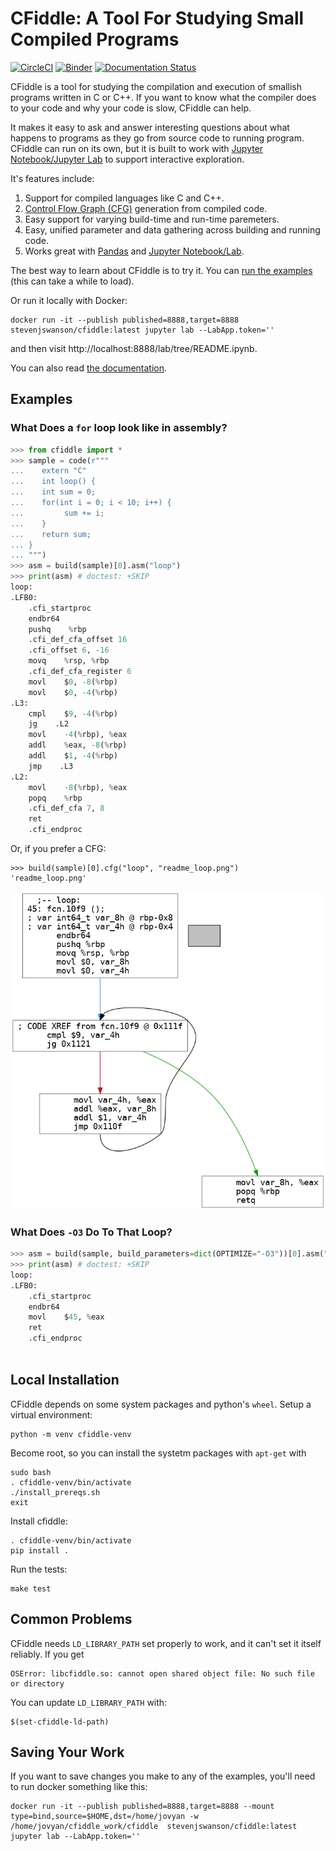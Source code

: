 # CFiddle: A Tool For Studying Small Compiled Programs

[![CircleCI](https://circleci.com/gh/circleci/circleci-docs.svg?style=svg)](https://circleci.com/gh/circleci/circleci-docs)
[![Binder](https://mybinder.org/badge_logo.svg)](https://mybinder.org/v2/gh/NVSL/cfiddle/main?labpath=README.ipynb)
[![Documentation Status](https://readthedocs.org/projects/cfiddle/badge/?version=latest)](https://cfiddle.readthedocs.io/en/latest/?badge=latest)
	
CFiddle is a tool for studying the compilation and execution of smallish programs written in C or
C++.  If you want to know what the compiler does to your code and why your code is slow, CFiddle can help.

It makes it easy to ask and answer interesting questions about what happens to
programs as they go from source code to running program.  CFiddle can run on its
own, but it is built to work with [Jupyter Notebook/Jupyter
Lab](https://jupyter.org/) to support interactive exploration.

It's features include:

1. Support for compiled languages like C and C++.
2. [Control Flow Graph (CFG)](https://en.wikipedia.org/wiki/Control-flow_graph) generation from compiled code.
3. Easy support for varying build-time and run-time paremeters.
4. Easy, unified parameter and data gathering across building and running code.
5. Works great with [Pandas](https://pandas.pydata.org/) and  [Jupyter Notebook/Lab](https://jupyter.org/).

The best way to learn about CFiddle is to try it.  You can [run the
examples](https://mybinder.org/v2/gh/NVSL/cfiddle/main?labpath=README.ipynb) (this can take a while to load).

Or run it locally with Docker:

```
docker run -it --publish published=8888,target=8888 stevenjswanson/cfiddle:latest jupyter lab --LabApp.token=''
```

and then visit http://localhost:8888/lab/tree/README.ipynb.

You can also read [the documentation](https://cfiddle.readthedocs.io).

## Examples

### What Does a `for` loop look like in assembly?

```python
>>> from cfiddle import * 
>>> sample = code(r""" 
...    extern "C"
...    int loop() {
...    int sum = 0;
...	   for(int i = 0; i < 10; i++) {
... 		sum += i;
...    }
...	   return sum;
... }
... """)
>>> asm = build(sample)[0].asm("loop")
>>> print(asm) # doctest: +SKIP
loop:
.LFB0:
    .cfi_startproc
    endbr64
    pushq    %rbp
    .cfi_def_cfa_offset 16
    .cfi_offset 6, -16
    movq    %rsp, %rbp
    .cfi_def_cfa_register 6
    movl    $0, -8(%rbp)
    movl    $0, -4(%rbp)
.L3:
    cmpl    $9, -4(%rbp)
    jg    .L2
    movl    -4(%rbp), %eax
    addl    %eax, -8(%rbp)
    addl    $1, -4(%rbp)
    jmp    .L3
.L2:
    movl    -8(%rbp), %eax
    popq    %rbp
    .cfi_def_cfa 7, 8
    ret
    .cfi_endproc

```

Or, if you prefer a CFG:

```
>>> build(sample)[0].cfg("loop", "readme_loop.png") 
'readme_loop.png'

```

![CFG Example](images/readme_loop.png)

### What Does `-O3` Do To That Loop?

```python
>>> asm = build(sample, build_parameters=dict(OPTIMIZE="-O3"))[0].asm("loop")
>>> print(asm) # doctest: +SKIP
loop:
.LFB0:
    .cfi_startproc
	endbr64
	movl	$45, %eax
	ret
	.cfi_endproc
	
```


## Local Installation

CFiddle depends on some system packages and python's `wheel`.  Setup a virtual environment:

```
python -m venv cfiddle-venv
```

Become root, so you can install the systetm packages with `apt-get` with 

```
sudo bash
. cfiddle-venv/bin/activate	
./install_prereqs.sh
exit
```

Install cfiddle:

```
. cfiddle-venv/bin/activate
pip install .
```

Run the tests:

```
make test
```

## Common Problems

CFiddle needs `LD_LIBRARY_PATH` set properly to work, and it can't set it itself reliably.  If you get

```
OSError: libcfiddle.so: cannot open shared object file: No such file or directory
```

You can update `LD_LIBRARY_PATH` with:

```
$(set-cfiddle-ld-path)
```


## Saving Your Work

If you want to save changes you make to any of the examples, you'll need to run docker something like this:

```
docker run -it --publish published=8888,target=8888 --mount type=bind,source=$HOME,dst=/home/jovyan -w /home/jovyan/cfiddle_work/cfiddle  stevenjswanson/cfiddle:latest  jupyter lab --LabApp.token=''
```
